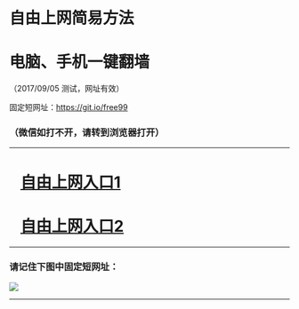 ﻿# 自由上网简易方法

# 电脑、手机一键翻墙

（2017/09/05 测试，网址有效）

固定短网址：https://git.io/free99

### （微信如打不开，请转到浏览器打开）


***





# &nbsp;&nbsp; <a href="http://ft450213254.fwq-tz1001.xyz/fwqtz01.html?t=090500114718 " target="_blank">自由上网入口1</a>
# &nbsp;&nbsp; <a href="http://ft110279211.fwq-tz1002.xyz/fwqtz02.html?t=090500121451 " target="_blank">自由上网入口2</a>
***

### 请记住下图中固定短网址：

<img src="https://s3-us-west-2.amazonaws.com/fwq-1001/yjfq-20170905okok.png" /> 


***

